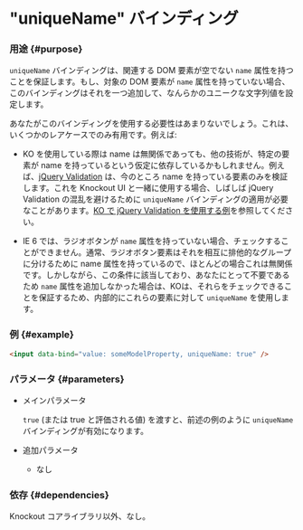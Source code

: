 # "uniqueName" バインディング

### 用途 {#purpose}

`uniqueName` バインディングは、関連する DOM 要素が空でない `name` 属性を持つことを保証します。もし、対象の DOM 要素が `name` 属性を持っていない場合、このバインディングはそれを一つ追加して、なんらかのユニークな文字列値を設定します。

あなたがこのバインディングを使用する必要性はあまりないでしょう。これは、いくつかのレアケースでのみ有用です。例えば:

* KO を使用している際は name は無関係であっても、他の技術が、特定の要素が name を持っているという仮定に依存しているかもしれません。例えば、[jQuery Validation](http://jqueryvalidation.org/) は、今のところ name を持っている要素のみを検証します。これを Knockout UI と一緒に使用する場合、しばしば jQuery Validation の混乱を避けるために `uniqueName` バインディングの適用が必要なことがあります。[KO で jQuery Validation を使用する例](../examples/gridEditor)を参照してください。

* IE 6 では、ラジオボタンが `name` 属性を持っていない場合、チェックすることができません。通常、ラジオボタン要素はそれを相互に排他的なグループに分けるために name 属性を持っているので、ほとんどの場合これは無関係です。しかしながら、この条件に該当しており、あなたにとって不要であるため `name` 属性を追加しなかった場合は、KOは、それらをチェックできることを保証するため、内部的にこれらの要素に対して `uniqueName` を使用します。

### 例 {#example}

```html
<input data-bind="value: someModelProperty, uniqueName: true" />
```

### パラメータ {#parameters}

* メインパラメータ

  `true` (または true と評価される値) を渡すと、前述の例のように `uniqueName` バインディングが有効になります。
* 追加パラメータ

  * なし

### 依存 {#dependencies}

Knockout コアライブラリ以外、なし。
